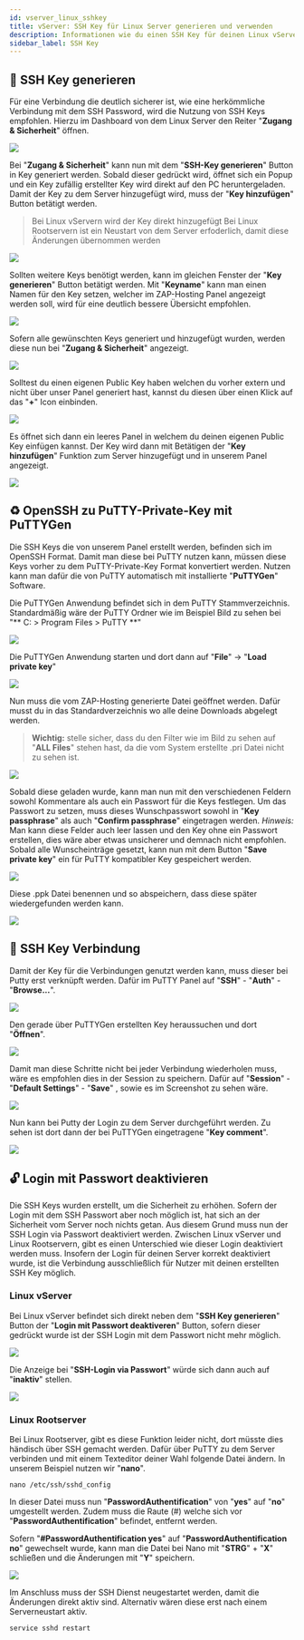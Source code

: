```yaml
---
id: vserver_linux_sshkey
title: vServer: SSH Key für Linux Server generieren und verwenden
description: Informationen wie du einen SSH Key für deinen Linux vServer von ZAP-Hosting generieren kannst und wie du den Key verwendest - ZAP-Hosting.com Dokumentationen
sidebar_label: SSH Key
---
```


## 🔑 SSH Key generieren

Für eine Verbindung die deutlich sicherer ist, wie eine herkömmliche Verbindung mit dem SSH Password, wird die Nutzung von SSH Keys empfohlen.
Hierzu im Dashboard von dem Linux Server den Reiter "**Zugang & Sicherheit**" öffnen.

![](https://screensaver01.zap-hosting.com/index.php/s/x56GbxgMgmpzBX9/preview)

Bei "**Zugang & Sicherheit**" kann nun mit dem "**SSH-Key generieren**" Button in Key generiert werden.
Sobald dieser gedrückt wird, öffnet sich ein Popup und ein Key zufällig erstellter Key wird direkt auf den PC heruntergeladen.
Damit der Key zu dem Server hinzugefügt wird, muss der "**Key hinzufügen**" Button betätigt werden.

> Bei Linux vServern wird der Key direkt hinzugefügt
> Bei Linux Rootservern ist ein Neustart von dem Server erfoderlich, damit diese Änderungen übernommen werden

![](https://screensaver01.zap-hosting.com/index.php/s/MMwDmR84ejGwKEF/preview)

Sollten weitere Keys benötigt werden, kann im gleichen Fenster der "**Key generieren**" Button betätigt werden.
Mit "**Keyname**" kann man einen Namen für den Key setzen, welcher im ZAP-Hosting Panel angezeigt werden soll, wird für eine deutlich bessere Übersicht empfohlen.

![](https://screensaver01.zap-hosting.com/index.php/s/EWawgpnzf5RPweC/preview)

Sofern alle gewünschten Keys generiert und hinzugefügt wurden, werden diese nun bei "**Zugang & Sicherheit**" angezeigt.

![](https://screensaver01.zap-hosting.com/index.php/s/GmgP5GoRgKH4ger/preview)

Solltest du einen eigenen Public Key haben welchen du vorher extern und nicht über unser Panel generiert hast, kannst du diesen über einen Klick auf das "**+**" Icon einbinden.

![](https://screensaver01.zap-hosting.com/index.php/s/mSedx6KaxzDw8D2/preview)

Es öffnet sich dann ein leeres Panel in welchem du deinen eigenen Public Key einfügen kannst. 
Der Key wird dann mit Betätigen der "**Key hinzufügen**" Funktion zum Server hinzugefügt und in unserem Panel angezeigt.

![](https://screensaver01.zap-hosting.com/index.php/s/qwNbPN8GD2Tr3BM/preview)

## ♻️ OpenSSH zu PuTTY-Private-Key mit PuTTYGen

Die SSH Keys die von unserem Panel erstellt werden, befinden sich im OpenSSH Format.
Damit man diese bei PuTTY nutzen kann, müssen diese Keys vorher zu dem PuTTY-Private-Key Format konvertiert werden.
Nutzen kann man dafür die von PuTTY automatisch mit installierte "**PuTTYGen**" Software.

Die PuTTYGen Anwendung befindet sich in dem PuTTY Stammverzeichnis.
Standardmäßig wäre der PuTTY Ordner wie im Beispiel Bild zu sehen bei "** C: > Program Files > PuTTY **"

![](https://screensaver01.zap-hosting.com/index.php/s/mgxHfFbeM8xAySQ/preview)

Die PuTTYGen Anwendung starten und dort dann auf "**File**" -> "**Load private key**"

![](https://screensaver01.zap-hosting.com/index.php/s/bKFqjJDRdfCE6Y8/preview)

Nun muss die vom ZAP-Hosting generierte Datei geöffnet werden.
Dafür musst du in das Standardverzeichnis wo alle deine Downloads abgelegt werden.

> **Wichtig:** stelle sicher, dass du den Filter wie im Bild zu sehen auf "**ALL Files**" stehen hast, da die vom System erstellte .pri Datei nicht zu sehen ist.

![](https://screensaver01.zap-hosting.com/index.php/s/EQM84RN4ggz2zGF/preview)

Sobald diese geladen wurde, kann man nun mit den verschiedenen Feldern sowohl Kommentare als auch ein Passwort für die Keys festlegen.
Um das Passwort zu setzen, muss dieses Wunschpasswort sowohl in "**Key passphrase**" als auch "**Confirm passphrase**" eingetragen werden.
*Hinweis:* Man kann diese Felder auch leer lassen und den Key ohne ein Passwort erstellen, dies wäre aber etwas unsicherer und demnach nicht empfohlen. 
Sobald alle Wunscheinträge gesetzt, kann nun mit dem Button "**Save private key**" ein für PuTTY kompatibler Key gespeichert werden.

![](https://screensaver01.zap-hosting.com/index.php/s/s5ZTa74QBqFmHZN/preview)

Diese .ppk Datei benennen und so abspeichern, dass diese später wiedergefunden werden kann.

![](https://screensaver01.zap-hosting.com/index.php/s/tSKsRy8kN4N9b4a/preview)

## 📶 SSH Key Verbindung

Damit der Key für die Verbindungen genutzt werden kann, muss dieser bei Putty erst verknüpft werden.
Dafür im PuTTY Panel auf "**SSH**" - "**Auth**" - "**Browse...**".

![](https://screensaver01.zap-hosting.com/index.php/s/gjYBSkTqi8nHdfL/preview)

Den gerade über PuTTYGen erstellten Key heraussuchen und dort "**Öffnen**".

![](https://screensaver01.zap-hosting.com/index.php/s/cFw2x6op6te8fk2/preview)

Damit man diese Schritte nicht bei jeder Verbindung wiederholen muss, wäre es empfohlen dies in der Session zu speichern.
Dafür auf "**Session**" - "**Default Settings**" - "**Save**" , sowie es im Screenshot zu sehen wäre.

![](https://screensaver01.zap-hosting.com/index.php/s/jTf7WzDZMmWAeRp/preview)

Nun kann bei Putty der Login zu dem Server durchgeführt werden.
Zu sehen ist dort dann der bei PuTTYGen eingetragene "**Key comment**".

![](https://screensaver01.zap-hosting.com/index.php/s/WjdZTY3PyE8trxZ/preview)

## 🔓 Login mit Passwort deaktivieren

Die SSH Keys wurden erstellt, um die Sicherheit zu erhöhen. Sofern der Login mit dem SSH Passwort aber noch möglich ist, hat sich an der Sicherheit vom Server noch nichts getan.
Aus diesem Grund muss nun der SSH Login via Passwort deaktiviert werden.
Zwischen Linux vServer und Linux Rootservern, gibt es einen Unterschied wie dieser Login deaktiviert werden muss.
Insofern der Login für deinen Server korrekt deaktiviert wurde, ist die Verbindung ausschließlich für Nutzer mit deinen erstellten SSH Key möglich.

### Linux vServer

Bei Linux vServer befindet sich direkt neben dem "**SSH Key generieren**" Button der "**Login mit Passwort deaktiveren**" Button, sofern dieser gedrückt wurde ist der SSH Login mit dem Passwort nicht mehr möglich.

![](https://screensaver01.zap-hosting.com/index.php/s/PYLgzFAwLWa4SWT/preview)

Die Anzeige bei "**SSH-Login via Passwort**" würde sich dann auch auf "**inaktiv**" stellen.

![](https://screensaver01.zap-hosting.com/index.php/s/MyPe94R5jk4qtrb/preview)

### Linux Rootserver

Bei Linux Rootserver, gibt es diese Funktion leider nicht, dort müsste dies händisch über SSH gemacht werden.
Dafür über PuTTY zu dem Server verbinden und mit einem Texteditor deiner Wahl folgende Datei ändern.
In unserem Beispiel nutzen wir "**nano**".

```
nano /etc/ssh/sshd_config
```

In dieser Datei muss nun "**PasswordAuthentification**" von "**yes**" auf "**no**" umgestellt werden.
Zudem muss die Raute (#) welche sich vor "**PasswordAuthentification**" befindet, entfernt werden.

Sofern "**#PasswordAuthentification yes**" auf "**PasswordAuthentification no**" gewechselt wurde, kann man die Datei bei Nano mit "**STRG**" + "**X**" schließen und die Änderungen mit "**Y**" speichern.

![](https://screensaver01.zap-hosting.com/index.php/s/y4KspXAT5tXLPBq/preview)

Im Anschluss muss der SSH Dienst neugestartet werden, damit die Änderungen direkt aktiv sind.
Alternativ wären diese erst nach einem Serverneustart aktiv.

```
service sshd restart
```

